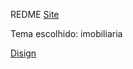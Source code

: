 REDME
<a href="https://pedro1612h.github.io/Primeiro-Projeto/docs/">Site</a>

Tema escolhido: imobiliaria

<a href="https://www.figma.com/design/2rFyajRokX5GhENa0F5u9B/Untitled?node-id=0-1&t=Z7gJlkRK0Zxu7qsb-1">Disign</a>